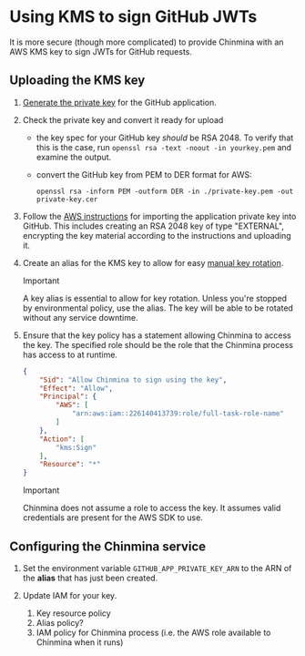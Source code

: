 # Using KMS to sign GitHub JWTs

It is more secure (though more complicated) to provide Chinmina with an AWS KMS key to sign JWTs for GitHub requests.

## Uploading the KMS key

1. [Generate the private key][github-key-generate] for the GitHub application.

2. Check the private key and convert it ready for upload
    - the key spec for your GitHub key _should_ be RSA 2048. To verify that this is
      the case, run `openssl rsa -text -noout -in yourkey.pem` and examine the
      output.
    - convert the GitHub key from PEM to DER format for AWS:

        ```shell
        openssl rsa -inform PEM -outform DER -in ./private-key.pem -out private-key.cer
        ```

3. Follow the [AWS instructions][aws-import-key-material] for importing the
   application private key into GitHub. This includes creating an RSA 2048 key
   of type "EXTERNAL", encrypting the key material according to the instructions
   and uploading it.

4. Create an alias for the KMS key to allow for easy [manual key
   rotation][aws-manual-key-rotation].

   > [!IMPORTANT]
   > A key alias is essential to allow for key rotation. Unless you're stopped
   > by environmental policy, use the alias. The key will be able to be rotated
   > without any service downtime.

5. Ensure that the key policy has a statement allowing Chinmina to access the key. The specified role should be the role that the Chinmina process has access to at runtime.

    ```json
    {
        "Sid": "Allow Chinmina to sign using the key",
        "Effect": "Allow",
        "Principal": {
            "AWS": [
                "arn:aws:iam::226140413739:role/full-task-role-name"
            ]
        },
        "Action": [
            "kms:Sign"
        ],
        "Resource": "*"
    }
    ```

    > [!IMPORTANT]
    > Chinmina does not assume a role to access the key. It assumes valid
    > credentials are present for the AWS SDK to use.

## Configuring the Chinmina service

1. Set the environment variable `GITHUB_APP_PRIVATE_KEY_ARN` to the ARN of the **alias** that has just been created.

2. Update IAM for your key.
    1. Key resource policy
    2. Alias policy?
    3. IAM policy for Chinmina process (i.e. the AWS role available to Chinmina
       when it runs)

[github-key-generate]: https://docs.github.com/en/apps/creating-github-apps/authenticating-with-a-github-app/managing-private-keys-for-github-apps#generating-private-keys
[aws-import-key-material]: https://docs.aws.amazon.com/kms/latest/developerguide/importing-keys.html
[aws-manual-key-rotation]: https://docs.aws.amazon.com/kms/latest/developerguide/rotate-keys.html#rotate-keys-manually
